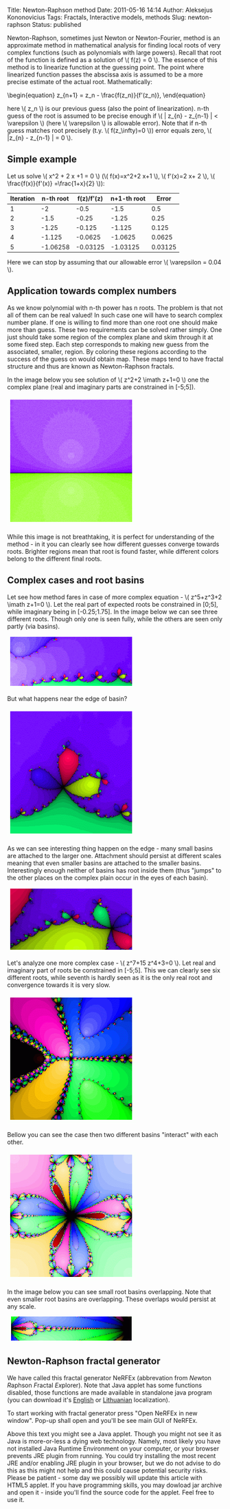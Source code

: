 Title: Newton-Raphson method
Date: 2011-05-16 14:14
Author: Aleksejus Kononovicius
Tags: Fractals, Interactive models, methods
Slug: newton-raphson
Status: published

Newton-Raphson, sometimes just Newton or
Newton-Fourier, method is an approximate method in mathematical analysis
for finding local roots of very complex functions (such as polynomials
with large powers). Recall that root of the function is defined as a
solution of \\\(  f(z) = 0 \\\). The essence of this method is to
linearize function at the guessing point. The point where linearized
function passes the abscissa axis is assumed to be a more precise
estimate of the actual root.<!--more--> Mathematically:


\begin{equation}
 z\_{n+1} = z\_n - \frac{f(z\_n)}{f'(z\_n)}, 
\end{equation}


here \\\(  z\_n \\\) is our previous guess (also the point of
linearization). n-th guess of the root is assumed to be precise enough
if \\\(  | z\_{n} - z\_{n-1} | &lt; \varepsilon \\\) (here \\\( \varepsilon \\\) is allowable error). Note that if n-th guess matches root
precisely (t.y. \\\(  f(z\_\infty)=0 \\\)) error equals zero, \\\(  |z\_{n} - z\_{n-1} | = 0 \\\).

Simple example
--------------

Let us solve \\\(  x^2 + 2 x +1 = 0  \\\) (\\\(  f(x)=x^2+2 x+1 \\\), \\\(  f'(x)=2 x+ 2 \\\), \\\(  \frac{f(x)}{f'(x)} =\frac{1+x}{2} \\\)):

Iteration  |n-th root  |f(z)/f'(z)  |n+1-th root  |Error
-----------|-----------|------------|-------------|-----------
1          |-2         |-0.5        |-1.5         |0.5
2          |-1.5       |-0.25       |-1.25        |0.25
3          |-1.25      |-0.125      |-1.125       |0.125
4          |-1.125     |-0.0625     |-1.0625      |0.0625
5          |-1.06258   |-0.03125    |-1.03125     |0.03125

Here we can stop by assuming that our allowable error \\\( \varepsilon = 0.04 \\\).

Application towards complex numbers
-----------------------------------

As we know polynomial with n-th power has n roots. The problem is that
not all of them can be real valued! In such case one will have to search
complex number plane. If one is willing to find more than one root one
should make more than guess. These two requirements can be solved rather
simply. One just should take some region of the complex plane and skim
through it at some fixed step. Each step corresponds to making new guess
from the associated, smaller, region. By coloring these regions
according to the success of the guess on would obtain map. These maps
tend to have fractal structure and thus are known as Newton-Raphson
fractals.

In the image below you see solution of \\\(  z^2+2 \imath z+1=0 \\\) one the complex plane (real and imaginary parts are constrained
in \[-5;5\]).

![sprendimas](/uploads/2011/05/sprendimas.png)

While this image is not breathtaking, it is perfect for understanding of
the method - in it you can clearly see how different guesses converge
towards roots. Brighter regions mean that root is found faster, while
different colors belong to the different final roots.

Complex cases and root basins
-----------------------------

Let see how method fares in case of more complex equation - \\\( z^5+z^3+2 \imath z+1=0  \\\). Let the real part of expected roots
be constrained in \[0;5\], while imaginary being in \[-0.25;1.75\]. In
the image below we can see three different roots. Though only one is
seen fully, while the others are seen only partly (via basins).

![z5+z3+2iz+1](/uploads/2011/05/fig1a.png)

But what happens near the edge of basin?

![edge of basin](/uploads/2011/05/fig1b.png)

As we can see interesting thing happen on the edge - many small basins
are attached to the larger one. Attachment should persist at different
scales meaning that even smaller basins are attached to the smaller
basins. Interestingly enough neither of basins has root inside them
(thus "jumps" to the other places on the complex plain occur in the eyes
of each basin).

![another edge](/uploads/2011/05/fig1c.png)

Let's analyze one more complex case - \\\(  z^7+15 z^4+3=0  \\\).
Let real and imaginary part of roots be constrained in \[-5;5\]. This we
can clearly see six different roots, while seventh is hardly seen as it
is the only real root and convergence towards it is very slow.

![z7+15z4+3](/uploads/2011/05/fig2a.png)

Bellow you can see the case then two different basins "interact" with
each other.

![basin interaction](/uploads/2011/05/fig2b.png)

In the image below you can see small root basins overlapping. Note that
even smaller root basins are overlapping. These overlaps would persist
at any scale.

![basin overlap](/uploads/2011/05/fig2c.png)

Newton-Raphson fractal generator
--------------------------------

We have called this fractal generator NeRFEx (abbrevation from *Ne*wton
*R*aphson *F*ractal *Ex*plorer). Note that Java applet has some
functions disabled, those functions are made available in standalone
java program (you can download it's
[English](/uploads/2011/05/NeRFExEn.jar)
or
[Lithuanian](/uploads/2011/05/NeRFExLt.jar)
localization).

To start working with fractal generator press "Open NeRFEx in new
window". Pop-up shall open and you'll be see main GUI of NeRFEx.

<div class="applet-embed">
    <applet code="difpolim" archive="/uploads/2011/05/NeRFExAppletEn.jar" width="450" height="100"></applet>
    <p>Above this text you might see a Java applet. Though you might not see it as Java is more-or-less a dying web technology. Namely, most likely you have not installed Java Runtime Environment on your computer, or your browser prevents JRE plugin from running. You could try installing the most recent JRE and/or enabling JRE plugin in your browser, but we do not advise to do this as this might not help and this could cause potential security risks. Please be patient - some day we possibly will update this article with HTML5 applet. If you have programming skills, you may dowload jar archive and open it - inside you'll find the source code for the applet. Feel free to use it.</p>
</div>

